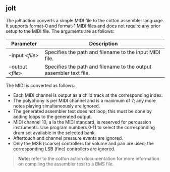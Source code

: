 
## jolt

The _jolt_ action converts a simple MIDI file to the cotton assembler language.
It supports format-0 and format-1 MIDI files and does not require any prior setup to the MIDI file.
The arguments are as follows:

|Parameter|Description|
|---------|-----------|
|-input _&lt;file&gt;_|Specifies the path and filename to the input MIDI file.|
|-output _&lt;file&gt;_|Specifies the path and filename to the output assembler text file.|

The MIDI is converted as follows:

- Each MIDI channel is output as a child track at the corresponding index.
- The polyphony is per MIDI channel and is a maximum of 7; any more notes playing simultaneously are ignored.
- The generated assembler text does not loop; this must be done by adding loops to the generated output.
- MIDI channel 10, a la the MIDI standard, is reserved for percussion instruments. Use program numbers 0&#8209;11 to select the corresponding drum set available in the selected bank.
- Aftertouch and channel pressure events are ignored.
- Only the MSB (coarse) controllers for volume and pan are used; the corresponding LSB (fine) controllers are ignored.

> **Note:** refer to the _cotton_ action documentation for more information on compiling the assembler text to a BMS file.
